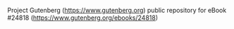 Project Gutenberg (https://www.gutenberg.org) public repository for eBook #24818 (https://www.gutenberg.org/ebooks/24818)
